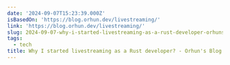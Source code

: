 ```yaml
---
date: '2024-09-07T15:23:39.000Z'
isBasedOn: 'https://blog.orhun.dev/livestreaming/'
link: 'https://blog.orhun.dev/livestreaming/'
slug: 2024-09-07-why-i-started-livestreaming-as-a-rust-developer-orhuns-blog
tags:
  - tech
title: Why I started livestreaming as a Rust developer? - Orhun's Blog
---
```

 
